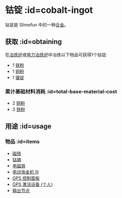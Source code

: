 # 钴锭 :id=cobalt-ingot

钴锭是 Slimefun 中的一种[合金](/Ingots#alloys)。

## 获取 :id=obtaining

在[冶炼炉](/Smeltery)或[电力冶炼炉](/Electric-Smeltery)中冶炼以下物品可获得1个钴锭:

* 1 [铁粉](/Iron-Dust)
* 1 [铜粉](/Copper-Dust)
* 1 [镍锭](/Nickel-Ingot)

### 累计基础材料消耗 :id=total-base-material-cost

* 2 [铜粉](/Copper-Dust)
* 3 [铁粉](/Iron-Dust)

## 用途 :id=usage

### 物品 :id=items

* [磁铁](/Magnet)
* [钴镐](/Cobalt-Pickaxe)
* [电磁铁](/Electromagnet)
* [电动淘金机 III](/Electric-Gold-Pan)
* [GPS 控制面板](/GPS-Control-Panel)
* [GPS 激活设备 (个人)](/GPS-Activation-Device)
* [输出节点](/Output-Node)

